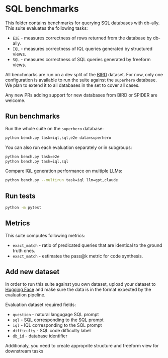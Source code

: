 # SQL benchmarks

This folder contains benchmarks for querying SQL databases with db-ally. This suite evaluates the following tasks:

- `E2E` - measures correctness of rows returned from the database by db-ally.
- `IQL` - measures correctness of IQL queries generated by structured views.
- `SQL` - measures correctness of SQL queries generated by freeform views.

All benchmarks are run on a dev split of the [BIRD](https://bird-bench.github.io/) dataset. For now, only one configuration is available to run the suite against the `superhero` database. We plan to extend it to all databases in the set to cover all cases.

Any new PRs adding support for new databases from BIRD or SPIDER are welcome.

## Run benchmarks

Run the whole suite on the `superhero` database:

```bash
python bench.py task=iql,sql,e2e data=superhero
```

You can also run each evaluation separately or in subgroups:

```bash
python bench.py task=e2e
python bench.py task=iql,sql
```

Compare IQL generation performance on multiple LLMs:

```bash
python bench.py --multirun task=iql llm=gpt,claude
```

## Run tests

```bash
python -m pytest
```

## Metrics

This suite computes following metrics:

- `exact_match` - ratio of predicated queries that are identical to the ground truth ones.
- `exact_match` - estimates the pass@k metric for code synthesis.

## Add new dataset

In order to run this suite against you own dataset, upload your dataset to [Hugging Face](https://huggingface.co) and make sure the data is in the format expected by the evaluation pipeline.

Evaluation dataset required fields:

- `question` - natural langugage SQL prompt
- `sql` - SQL corresponding to the SQL prompt
- `iql` - IQL corresponding to the SQL prompt
- `difficulty` - SQL code difficulty label
- `db_id` - database identifier


Additionaly, you need to create approprite structure and freeform view for downstream tasks